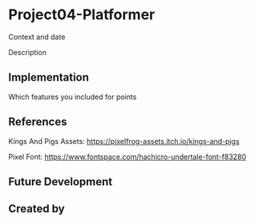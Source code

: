 # Project04-Platformer
Context and date

Description

## Implementation
Which features you included for points

## References
Kings And Pigs Assets: https://pixelfrog-assets.itch.io/kings-and-pigs

Pixel Font: https://www.fontspace.com/hachicro-undertale-font-f83280

## Future Development

## Created by
